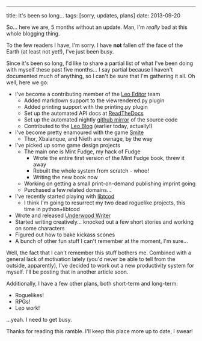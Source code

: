 --- 
title: It's been so long...
tags: [sorry, updates, plans]
date: 2013-09-20

So... here we are, 5 months without an update.  Man, I'm *really* bad at this whole blogging thing.

To the few readers I have, I'm sorry.  I have **not** fallen off the face of the Earth (at least
not yet!), I've just been busy.

Since it's been so long, I'd like to share a partial list of what I've been doing with myself
these past five months... I say partial because I haven't documented much of anything, so I can't
be sure that I'm gathering it all.  Oh well, here we go:

  - I've become a contributing member of the [Leo Editor](http://leoeditor.com/) team
    - Added markdown support to the viewrendered.py plugin
    - Added printing support with the printing.py plugin
    - Set up the automated API docs at [ReadTheDocs](http://readthedocs.org)
    - Set up the automated nightly [github mirror](http://github.com/leo-editor/leo-editor.git) of the source code
    - Contributed to the [Leo Blog](http://leo-editor.github.io) (earlier today, actually!)
  - I've become pretty enamoured with the game [Smite](http://smitegame.com/)
    - Thor, Xbalanque, and Nieth are ownage, by the way
  - I've picked up some game design projects
    - The main one is Mint Fudge, my hack of Fudge
      - Wrote the entire first version of the Mint Fudge book, threw it away
      - Rebuilt the whole system from scratch - whoo!
      - Writing the new book now
    - Working on getting a small print-on-demand publishing imprint going
    - Purchased a few related domains...
  - I've recently started playing with [libtcod](http://doryen.eptalys.net/libtcod/)
    - I think I'm going to resurrect my two dead roguelike projects, this time in python+libtcod
  - Wrote and released [Underwood Writer](https://github.com/gatesphere/underwood-writer)
  - Started writing creatively... knocked out a few short stories and working on some characters
  - Figured out how to bake kickass scones
  - A bunch of other fun stuff I can't remember at the moment, I'm sure...
  
Well, the fact that I can't remember this stuff bothers me.  Combined with a general lack of motivation
lately (you'd never be able to tell from the outside, apparently), I've decided to work out a new productivity
system for myself.  I'll be posting that in another article soon.

Additionally, I have a few other plans, both short-term and long-term:

  - Roguelikes!
  - RPGs!
  - Leo work!

...yeah.  I need to get busy.

Thanks for reading this ramble.  I'll keep this place more up to date, I swear!

